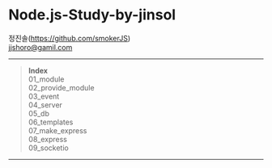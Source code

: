 

**Node.js-Study-by-jinsol**
===============
정진솔(https://github.com/smokerJS)<br>
jjshoro@gamil.com<br>

---------------------------------------


>**Index**<br>
>01_module<br>
>02_provide_module<br>
>03_event<br>
>04_server<br>
>05_db<br>
>06_templates<br>
>07_make_express<br>
>08_express<br>
>09_socketio<br>
>
---------------------------------------